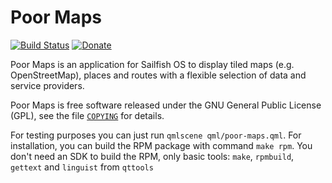 Poor Maps
=========

[![Build Status](https://travis-ci.org/otsaloma/poor-maps.svg)](
https://travis-ci.org/otsaloma/poor-maps)
[![Donate](https://img.shields.io/badge/donate-paypal.me-blue.svg)](
https://www.paypal.me/otsaloma)

Poor Maps is an application for Sailfish OS to display tiled maps (e.g.
OpenStreetMap), places and routes with a flexible selection of data and
service providers.

Poor Maps is free software released under the GNU General Public License
(GPL), see the file [`COPYING`](COPYING) for details.

For testing purposes you can just run `qmlscene qml/poor-maps.qml`. For
installation, you can build the RPM package with command `make rpm`. You
don't need an SDK to build the RPM, only basic tools: `make`,
`rpmbuild`, `gettext` and `linguist` from `qttools`
